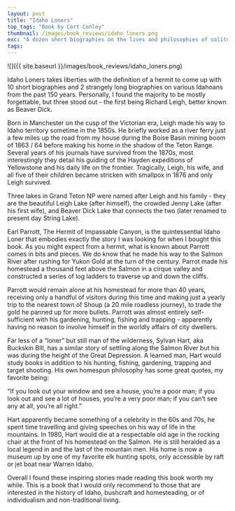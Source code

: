 ```yaml
---
layout: post
title: "Idaho Loners"
top_tags: "Book by Cort Conley"
thumbnail: /images/book_reviews/idaho_loners.png
exc: "A dozen short biographies on the lives and philosophies of solitude seeking Idahoans from the past 150 years."
tags:
---
```


![]({{ site.baseurl }}/images/book_reviews/idaho_loners.png)

Idaho Loners takes liberties with the definition of a hermit to come up with 10 short biographies and 2 strangely long biographies on various Idahoans from the past 150 years. Personally, I found the majority to be mostly forgettable, but three stood out - the first being Richard Leigh, better known as Beaver Dick. 

Born in Manchester on the cusp of the Victorian era, Leigh made his way to Idaho territory sometime in the 1850s. He briefly worked as a river ferry just a few miles up the road from my house during the Boise Basin mining boom of 1863 / 64 before making his home in the shadow of the Teton Range. Several years of his journals have survived from the 1870s, most interestingly they detail his guiding of the Hayden expeditions of Yellowstone and his daily life on the frontier. Tragically, Leigh, his wife, and all five of their children became stricken with smallpox in 1876 and only Leigh survived.  

Three lakes in Grand Teton NP were named after Leigh and his family - they are the beautiful Leigh Lake (after himself), the crowded Jenny Lake (after his first wife), and Beaver Dick Lake that connects the two (later renamed to present day String Lake). 

Earl Parrott, The Hermit of Impassable Canyon, is the quintessential Idaho Loner that embodies exactly the story I was looking for when I bought this book. As you might expect from a hermit, what is known about Parrott comes in bits and pieces. We do know that he made his way to the Salmon River after rushing for Yukon Gold at the turn of the century. Parrot made his homestead a thousand feet above the Salmon in a cirque valley and constructed a series of log ladders to traverse up and down the cliffs. 

Parrott would remain alone at his homestead for more than 40 years, receiving only a handful of visitors during this time and making just a yearly trip to the nearest town of  Shoup (a 20 mile roadless journey), to trade the gold he panned up for more bullets. Parrott was almost entirely self-sufficient with his gardening, hunting, fishing and trapping - apparently having no reason to involve himself in the worldly affairs of city dwellers. 

Far less of a “loner” but still man of the wilderness, Sylvan Hart, aka Buckskin BIll, has a similar story of settling along the Salmon River but his was during the height of the Great Depression. A learned man, Hart would study books in addition to his hunting, fishing, gardening, trapping and target shooting. His own homespun philosophy has some great quotes, my favorite being: 

“If you look out your window and see a house, you’re a poor man; if you look out and see a lot of houses, you’re a very poor man; if you can’t see any at all, you’re all right.”

Hart apparently became something of a celebrity in the 60s and 70s, he spent time travelling and giving speeches on his way of life in the mountains. In 1980, Hart would die at a respectable old age in the rocking chair at the front of his homestead on the Salmon. He is still heralded as a local legend in and the last of the mountain men. His home is now a museum up by one of my favorite elk hunting spots, only accessible by raft or jet boat near Warren Idaho. 

 Overall I found these inspiring stories made reading this book worth my while. This is a book that I would only recommend to those that are interested in the history of Idaho, bushcraft and homesteading, or of individualism and non-traditional living. 
